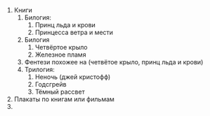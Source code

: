 1. Книги
	1. Билогия:
		1. Принц льда и крови
		2. Принцесса ветра и мести
	2. Билогия
		1. Четвёртое крыло
		2. Железное пламя
	3. Фентези похожее на (четвётое крыло, принц льда и крови)
	4. Трилогия:
		1. Неночь (джей кристофф)
		2. Годсгрейв
		3. Тёмный рассвет
2. Плакаты по книгам или фильмам
3. 